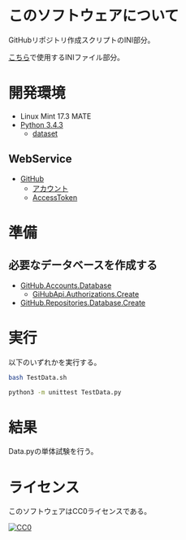﻿# このソフトウェアについて

GitHubリポジトリ作成スクリプトのINI部分。

[こちら](https://github.com/ytyaru/GitHub.Console.ByPython.201702041951)で使用するINIファイル部分。

# 開発環境

* Linux Mint 17.3 MATE
* [Python 3.4.3](https://www.python.org/downloads/release/python-343/)
    * [dataset](https://github.com/pudo/dataset)

## WebService

* [GitHub](https://github.com/)
    * [アカウント](https://github.com/join?source=header-home)
    * [AccessToken](https://github.com/settings/tokens)

# 準備

## 必要なデータベースを作成する

* [GitHub.Accounts.Database](https://github.com/ytyaru/GitHub.Accounts.Database.20170107081237765)
    * [GiHubApi.Authorizations.Create](https://github.com/ytyaru/GiHubApi.Authorizations.Create.20170113141429500)
* [GitHub.Repositories.Database.Create](https://github.com/ytyaru/GitHub.Repositories.Database.Create.20170114123411296)

# 実行

以下のいずれかを実行する。

```sh
bash TestData.sh
```

```sh
python3 -m unittest TestData.py
```

# 結果

Data.pyの単体試験を行う。

# ライセンス #

このソフトウェアはCC0ライセンスである。

[![CC0](http://i.creativecommons.org/p/zero/1.0/88x31.png "CC0")](http://creativecommons.org/publicdomain/zero/1.0/deed.ja)

